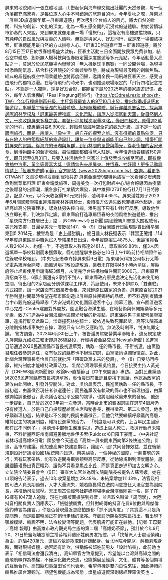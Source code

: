 屏東的地貌如同一張立體地圖，山巒起伏與海岸線交織出壯麗的天然景觀，每一個角落都充滿驚喜，是每位旅人心中不可錯過的旅遊目的地。今年夏秋之際，屏東以「屏東3D旅遊嘉年華－屏東超遊感」再次吸引全台旅人的目光，將大自然的壯闊、科技的創新、文化的深度，化為一場五感全開的沉浸式旅遊體驗。對於習慣城市節奏的人來說，來到屏東就像走進一場「慢旅行」。這裡沒有高樓遮擋視線，只有純粹的自然風光與友善的人情味。無論是與家人、好友同行，或是來一場獨旅探索，屏東總能用最自然的方式撫慰人心。「屏東3D旅遊嘉年華－屏東超遊感」將於8月15日至17日於恆春機場盛大啟航，恆春主活動三日全面開放民眾免費參加，結合空中體驗、創新無人機科技與恆春限定團深度旅遊等多元亮點。今年活動最大亮點之一，莫過於於民航機場內舉辦的「無人機足球爭霸賽」一同公開登場，為現場增添熱鬧氣息，結合科技與競技的全新娛樂型態，將成為現場最吸睛的創新焦點。經典的超輕航機空中同乘體驗也將再度回歸，邀請全民一同飛越恆春天空，感受自由飛行的獨特浪漫。在等待飛行的時光中，也別錯過現場限定的「飛行四格紀念拍貼」。不論是一人獨照，還是好友合影，都能留下屬於2025年的獨家旅遊記憶。此外，每年人氣爆棚的「Real Pingtung輕旅行」（https://pt3dreal.rezio.shop/zh-TW）今年行程規劃再升級，主打氣候最宜人的9至10月出發，推出秋季超遊感套裝遊程，串聯墾丁後壁湖的船潛體驗、超輕航機體驗、騎行穿越原鄉客庄、探索無邊際的林學校及「屏東最美博物館」文化景點，讓旅人從海底到天空，從自然到人文，一次收錄屏東多樣之美。套裝行程每梯次限量30名，僅限四梯次，原價逾2萬元的行程，優惠價只要6,990元，輕鬆體驗海陸空全包的觀光升級。這不是一般的跟團旅行，而是一趟讓人「像生活」般自在的探索之旅。沒有擁擠的景點催促，只有在地人的帶領與細膩的旅遊設計，讓每一位參與者都能用自己的步調，慢慢打開對屏東的認識。從海底的珊瑚與魚群，到山林間的風聲與陽光，從老街裡的客家米食，到博物館中的藝術收藏，每個細節都值得旅人駐足。今年恰逢恆春建城150週年，即日起至8月31日，只要入住活動合作店家並上傳發票或收據至官網，即有機會抽中汽車、黃金等豐富大獎！邀請您先來趟屏東、住恆春、抽好禮！更多活動詳情請上「恆春旅遊購go節」官方網站（www.2025hcgo.com.tw）查詢。看更多 CTWANT 文章從環境友善到寵物共遊 屏東金鑰獎9間特色旅宿一次看懂從炭烤鰻魚到無菜單料理 屏東金鑰獎旅宿、周邊美食一次打包財經中心/綜合報導因為疫情之後爆發的出國潮，讓各旅行社業績大爆發，其中雄獅(2731)旅行社7月11日將除息，配息7.5元，以今天收盤價161元來計算，殖利率4.65%。屏東潘姓男子2023年6月間駕駛聯結車違規撞死林姓男騎士，後續檢方依過失致死罪嫌將他起訴，案經高雄高分院審理後，認為林男失控自摔，潘男當下只有1.4秒可反應，導致他無法立即剎車，判決無罪定讞。屏東縣府打造專屬恆春的夜間風格旅遊體驗，推出「星夜南方行雙層巴士」路 ...[NOWnews今日新聞]美國總統川普擴大關稅威脅，美元獲支撐，日圓兌美元一度貶破147，今（9）日台灣銀行日圓現鈔賣出價早盤來到0.2014元，被譽為是「史上最甜價」，旅日達人林氏璧表示「其實正確描...114學年度屏東區高中職免試入學結果8日出爐，今年實際招生4875人，但最後報名人數2484人，約僅一半，不過錄取人數高達2481人，錄取率99.88％，僅3人因選填單一學校科別而未獲錄取，縣府提醒學生務必在10日上午11時前持相關證件前往錄取學校報到。（中央社記者李卉婷屏東縣9日電）旭東環保科技公司執行太陽光電系統浮台開發，颱風過境打散設施散落，業者未在限期48小時內清除，屏縣府停止旭東使用申請海域3個月，未清完浮台結構物每件開罰6000元。屏東原百貨招商不易，6家店面還有2家招不到人，屏東縣政府原民處決定先活化未使用的空間，待出租的2家店面分別做課程工作坊、策展使用，未來不排除以「雙進駐」方式招商，讓一家店面有2個業者合租，來減輕原民店家的負擔。屏東原百貨2021年勝利星村開幕時希望在都市區創造出屏東原住民獨特的品牌，但不料遇到疫情爆台中市觀光旅遊局舉辦「大安港媽祖文化園區遊客中心」開幕活動，宣布園區遊客中心完成i-Center建置對外開放。園區融合海洋生態、在地藝術與休閒娛樂等多元元素，致力打造為中台灣海線地區觀光發展的新亮點，屏東潘姓男子駕駛營業聯結車，違規行駛交岔路口，涉嫌撞死林姓騎士，被依過失致死罪起訴，高等法院高雄分院則指林超車失控自摔，潘男只有1.4秒反應時間，無法及時剎車，判決無罪定讞。 警方調查，2023年6月30日上午，被告潘男駕駛營業半聯結車，違反規定駛入屏東縣九如鄉三和街即屏26線路段，行經與黃金路交岔[Newtalk新聞] 民進黨日前通過2026民進黨縣市首長初選草案，執政一任的縣市長，不辦初選，由黨徵召現任者參選連任，沒有執政的縣市也不辦理初選，由黨徵詢協調後徵召。對此，壯闊台灣理事長吳怡農日前就批評「阻礙政黨未來的發展」，今（8）日受訪再呼籲，維持制度才能維持政黨活力。 壯闊台灣理事長吳怡農，今日接受主持人黃光芹《CNEWS匯流新聞網》政論live直播節目《中午來開匯》專訪。 面對民進黨通過2026民進黨縣市首長初選草案，吳怡農日前批評且更撂下重話，他認為政黨的衰敗由此開始，引發外界關注。對此，吳怡農表示，民進黨執政一任的縣市長，不辦初選，由黨徵召現任者參選連任；而民進黨沒有執政的縣市也不辦理初選，由黨徵詢協調後徵召，此決議否定公平公開的競爭，也將阻礙政黨未來的發展。 他進一步提到，自己曾於2020年第一次參選，當時台北市的艱困選區在選前4個月仍沒有候選人，於是自己自投履歷給黨主席和秘書長，獲得徵召。第二次參選，他也呼籲辦理初選，結果是以不公開的民調由黨徵召，但他仍然要繼續呼籲黨內高層，維持民主的初選制度，維持民進黨的活力。 「制度是可以改的，上百年民主國家都在試不同例子。」吳德州中部發生嚴重洪災，造成上百人死亡，救災行動尚未結束，不料新墨西哥州南部避暑勝地魯伊多索(Ruidoso)8日降下豪雨...（中央社記者林巧璉高雄9日電）國發會今天通過「高雄－屏東間東西向第2條快速公路」計畫，高市府建議，應加速高屏2快建設期程，讓國7、國1共同發揮效益，並在後續規劃設計研議增設國1系統南向匝道。南美祕魯，一個神祕的國度，一趟靈魂的遠行；若有玩家帶路，能有效避開舟車勞頓與高原反應，從動線規劃到深度體驗，層層細節堆疊出真正精彩，讓你不只看見馬丘比丘，而是真正走進印加古文明之心。立法院全院委員會今（9日）審查大法官並為司法院副院長被提名人蘇素娥，她在口頭報告時表示，過去10年收案量增加29.48％，未結案增加111.13％，法官及相關司法人員長期過勞，人才大量流失，她若能獲得立法院同意擔仼大法官並為副院長，將推動司法減壓。天王周杰倫經營社群媒體堪稱台灣演藝圈第一名，除了在IG擁有1047萬人追蹤，現在也將版圖擴張到抖音，並且取名叫做「周同學」，大陸抖音相關負責人回應表示，「帳號號屬實，但針對網傳的抖音花費9位數與周傑倫簽約傳言為謠言。」你是否發現最近怎麼拍照都「抓不到角度」？其實這不只是角度問題，而是臉部輪廓正在悄悄走樣的徵兆。守葳診所陳裕恩院長指出，若出現下顎線模糊、輪廓不明、法令紋變深等問題，代表肌膚可能正在鬆弛。【記者 王苡蘋╱高雄 報導】由高雄市政府觀光局主辦的第二屆「高雄奶茶節」，預計於今年9月20、21日於鹽埕埔捷前主播薛楷莉遭邱姓前男友指控，以「找幫派人士處理債務」為由，詐騙420萬元，遭檢方依詐欺取財罪嫌起訴。台北地院今開庭，薛楷莉現身時，面對現場媒體，她否認有詐欺，供稱係被邱姓前男友「設計陷害」，此前她也表示「相信司法會還我清白」。高知縣官方致意提到，希望能以台灣與高知之間的直飛航線作為橋樑，不僅深化觀光交流，也能擴展至經濟、文化、體育等各個領域的互動合作。高知縣知事濵田省司也表示，希望包機是雙向良性來往，因此持續向縣民推廣台灣觀光、期望包機能成為常態；燦星旅遊資深副總經理羅俊英也...